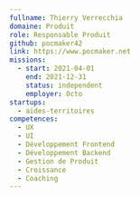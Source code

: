 ```yaml
---
fullname: Thierry Verrecchia
domaine: Produit
role: Responsable Produit
github: pocmaker42
link: https://www.pocmaker.net
missions:
  - start: 2021-04-01
    end: 2021-12-31
    status: independent
    employer: Octo
startups:
  - aides-territoires
competences:
  - UX
  - UI
  - Développement Frontend
  - Développement Backend
  - Gestion de Produit
  - Croissance
  - Coaching
---
```

